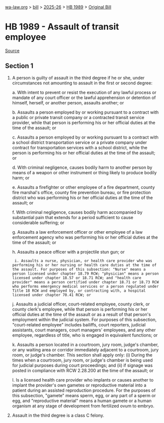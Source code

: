 [wa-law.org](/) > [bill](/bill/) > [2025-26](/bill/2025-26/) > [HB 1989](/bill/2025-26/hb/1989/) > [Original Bill](/bill/2025-26/hb/1989/1/)

# HB 1989 - Assault of transit employee

[Source](http://lawfilesext.leg.wa.gov/biennium/2025-26/Pdf/Bills/House%20Bills/1989.pdf)

## Section 1
1. A person is guilty of assault in the third degree if he or she, under circumstances not amounting to assault in the first or second degree:

    a. With intent to prevent or resist the execution of any lawful process or mandate of any court officer or the lawful apprehension or detention of himself, herself, or another person, assaults another; or

    b. Assaults a person employed  by or working pursuant to a contract with a public or private transit company or a contracted transit service provider, while that person is performing his or her official duties at the time of the assault; or

    c. Assaults a person employed by or working pursuant to a contract with a school district transportation service or a private company under contract for transportation services with a school district, while the person is performing his or her official duties at the time of the assault; or

    d. With criminal negligence, causes bodily harm to another person by means of a weapon or other instrument or thing likely to produce bodily harm; or

    e. Assaults a firefighter or other employee of a fire department, county fire marshal's office, county fire prevention bureau, or fire protection district who was performing his or her official duties at the time of the assault; or

    f. With criminal negligence, causes bodily harm accompanied by substantial pain that extends for a period sufficient to cause considerable suffering; or

    g. Assaults a law enforcement officer or other employee of a law enforcement agency who was performing his or her official duties at the time of the assault; or

    h. Assaults a peace officer with a projectile stun gun; or

        i. Assaults a nurse, physician, or health care provider who was performing his or her nursing or health care duties at the time of the assault. For purposes of this subsection: "Nurse" means a person licensed under chapter 18.79 RCW; "physician" means a person licensed under chapter 18.57 or 18.71 RCW; and "health care provider" means a person certified under chapter 18.71 or 18.73 RCW who performs emergency medical services or a person regulated under Title 18 RCW and employed by, or contracting with, a hospital licensed under chapter 70.41 RCW; or

    j. Assaults a judicial officer, court-related employee, county clerk, or county clerk's employee, while that person is performing his or her official duties at the time of the assault or as a result of that person's employment within the judicial system. For purposes of this subsection, "court-related employee" includes bailiffs, court reporters, judicial assistants, court managers, court managers' employees, and any other employee, regardless of title, who is engaged in equivalent functions; or

    k. Assaults a person located in a courtroom, jury room, judge's chamber, or any waiting area or corridor immediately adjacent to a courtroom, jury room, or judge's chamber. This section shall apply only: (i) During the times when a courtroom, jury room, or judge's chamber is being used for judicial purposes during court proceedings; and (ii) if signage was posted in compliance with RCW 2.28.200 at the time of the assault; or

    l. Is a licensed health care provider who implants or causes another to implant the provider's own gametes or reproductive material into a patient during an assisted reproduction procedure. For the purposes of this subsection, "gamete" means sperm, egg, or any part of a sperm or egg, and "reproductive material" means a human gamete or a human organism at any stage of development from fertilized ovum to embryo.

2. Assault in the third degree is a class C felony.
